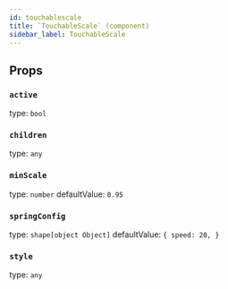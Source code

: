 ```yaml
---
id: touchablescale
title: `TouchableScale` (component)
sidebar_label: TouchableScale
---
```



Props
-----

### `active`

type: `bool`


### `children`

type: `any`


### `minScale`

type: `number`
defaultValue: `0.95`


### `springConfig`

type: `shape[object Object]`
defaultValue: `{
  speed: 20,
}`


### `style`

type: `any`

